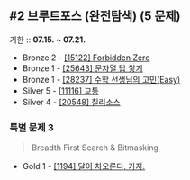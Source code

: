## #2 브루트포스 (완전탐색) (5 문제)

기한 :: **07.15. ~ 07.21.**

- Bronze 2 - [[15122] Forbidden Zero](https://www.acmicpc.net/problem/15122)
- Bronze 1 - [[25643] 문자열 탑 쌓기](https://www.acmicpc.net/problem/25643)
- Bronze 1 - [[28237] 수학 선생님의 고민(Easy)](https://www.acmicpc.net/problem/28237)
- Silver 5 - [[11116] 교통](https://www.acmicpc.net/problem/11116)
- Silver 4 - [[20548] 칠리소스](https://www.acmicpc.net/problem/20548)

### 특별 문제 3

> Breadth First Search & Bitmasking
- Gold 1 - [[1194] 달이 차오른다, 가자.](https://www.acmicpc.net/problem/1194)
